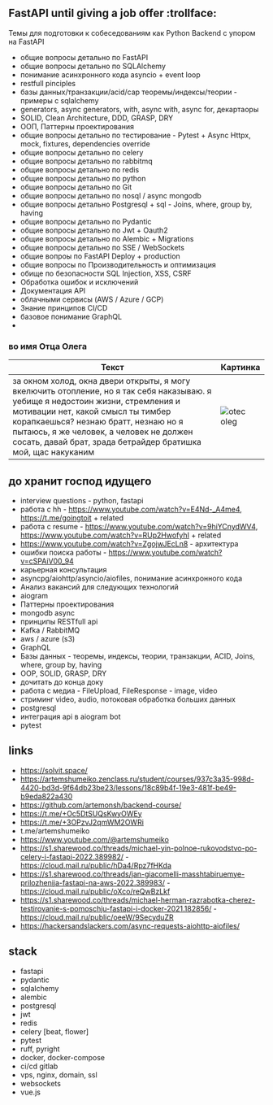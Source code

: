 ## FastAPI until giving a job offer :trollface:

Темы для подготовки к собеседованиям как Python Backend с упором на FastAPI
- общие вопросы детально по FastAPI
- общие вопросы детально по SQLAlchemy
- понимание асинхронного кода asyncio + event loop
- restfull pinciples
- базы данных/транзакции/acid/cap теоремы/индексы/теории - примеры с sqlalchemy
- generators, async generators, with, async with, async for, декартаоры
- SOLID, Clean Architecture, DDD, GRASP, DRY
- ООП, Паттерны проектирования
- общие вопросы детально по тестирование - Pytest + Async Httpx, mock, fixtures, dependencies override
- общие вопросы детально по celery
- общие вопросы детально по rabbitmq
- общие вопросы детально по redis
- общие вопросы детально по python
- общие вопросы детально по Git
- общие вопросы детально по nosql / async mongodb
- общие вопросы детально Postgresql + sql - Joins, where, group by, having
- общие вопросы детально по Pydantic
- общие вопросы детально по Jwt + Oauth2
- общие вопросы детально по Alembic + Migrations
- общие вопросы детально по SSE / WebSockets
- общие вопроы по FastAPI Deploy + production
- общие вопросы по Производительность и оптимизация
- обище по безопасности SQL Injection, XSS, CSRF
- Обработка ошибок и исключений
- Документация API
- облачными сервисы (AWS / Azure / GСP)
- Знание принципов CI/CD
- базовое понимание GraphQL
- 

### во имя Отца Олега

| Текст                                                                                                                      | Картинка                |
|----------------------------------------------------------------------------------------------------------------------------|-------------------------|
| за окном холод, окна двери открыты, я могу вкелючить отопление, но я так себя наказываю. я уебище я недостоин жизни, стремления и мотивации нет, какой смысл ты тимбер корапкаешься? незнаю братт, незнаю но я пытаюсь, я же человек, а человек не должен сосать, давай брат, зрада бетрайдер братишка мой, щас накуканим | ![otec oleg](oleg.jpg)  |


## до хранит господ идущего
- interview questions - python, fastapi
- работа с hh - https://www.youtube.com/watch?v=E4Nd-_A4me4, https://t.me/goingtoit + related
- работа с resume - https://www.youtube.com/watch?v=9hiYCnydWV4, https://www.youtube.com/watch?v=RUp2HwofyhI + related
- https://www.youtube.com/watch?v=ZgojwJEcLn8 - архитектура
- ошибки поиска работы - https://www.youtube.com/watch?v=cSPAiV00_94
- карьерная консультация
- asyncpg/aiohttp/asyncio/aiofiles, понимание асинхронного кода
- Анализ вакансий для следующих технологий
- aiogram
- Паттерны проектирования
- mongodb async
- принципы RESTfull api
- Kafka / RabbitMQ
- aws / azure (s3)
- GraphQL
- Базы данных - теоремы, индексы, теории, транзакции, ACID, Joins, where, group by, having
- OOP, SOLID, GRASP, DRY
- дочитать до конца доку
- работа с медиа - FileUpload, FileResponse - image, video
- стриминг video, audio, потоковая обработка больших данных
- postgresql
- интеграция api в aiogram bot
- pytest

## links
- https://solvit.space/
- https://artemshumeiko.zenclass.ru/student/courses/937c3a35-998d-4420-bd3d-9f64db23be23/lessons/18c89b4f-19e3-481f-be49-b9eda822a430
- https://github.com/artemonsh/backend-course/
- https://t.me/+Oc5DtSUQsKwyOWEy
- https://t.me/+3OPzvJ2qmWM2OWRi
- t.me/artemshumeiko
- https://www.youtube.com/@artemshumeiko
- https://s1.sharewood.co/threads/michael-yin-polnoe-rukovodstvo-po-celery-i-fastapi-2022.389982/ - https://cloud.mail.ru/public/hDa4/Rpz7fHKda
- https://s1.sharewood.co/threads/jan-giacomelli-masshtabiruemye-prilozhenija-fastapi-na-aws-2022.389983/ - https://cloud.mail.ru/public/oXco/reQwBzLkf
- https://s1.sharewood.co/threads/michael-herman-razrabotka-cherez-testirovanie-s-pomoschju-fastapi-i-docker-2021.182856/ - https://cloud.mail.ru/public/oeeW/9SecyduZR
- https://hackersandslackers.com/async-requests-aiohttp-aiofiles/

## stack 
- fastapi
- pydantic
- sqlalchemy
- alembic
- postgresql
- jwt
- redis
- celery [beat, flower]
- pytest
- ruff, pyright
- docker, docker-compose
- ci/cd gitlab
- vps, nginx, domain, ssl
- websockets
- vue.js
